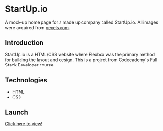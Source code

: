# StartUp.io

A mock-up home page for a made up company called StartUp.io. All images were acquired from [pexels.com](https://www.pexels.com/).

## Introduction

StartUp.io is a HTML/CSS website where Flexbox was the primary method for building the layout and design.  This is a project from Codecademy's Full Stack Developer course.

## Technologies

* HTML
* CSS

## Launch

[Click here to view!](https://saritchi.github.io/StartUp.io/)
